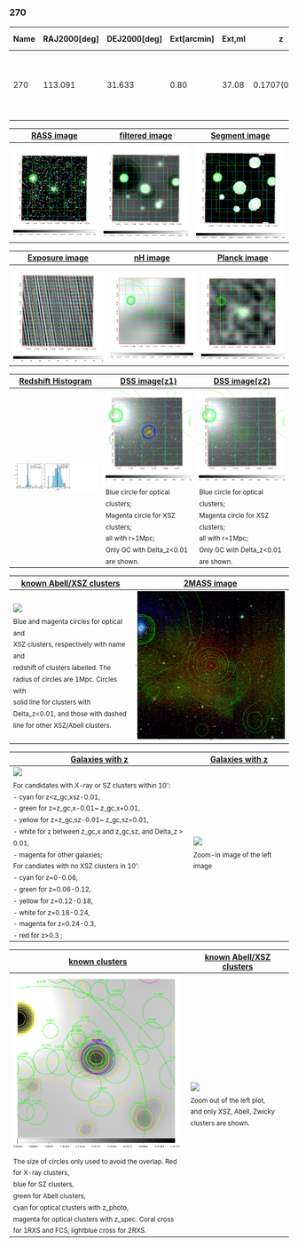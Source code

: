 <div STYLE="page-break-after: always;"></div>

### 270

|Name|RAJ2000[deg]|DEJ2000[deg] |Ext[arcmin]| Ext,ml | z | z_src| C|GC(XSZ,Delta_z<0.01)| GC(OPT,Delta_z<0.01)|GC| R_sig[arcmin] | R500[arcmin] | R500[Mpc]| CRsig[c/s] | CR500[c/s] |L500[1E44 erg/s]|F500[1E-12 erg/s/cm^2]| M500[1E14 Msun]|Tx[keV]|Cnt_sig|Beta|Rc[arcmin]|Comment|Alias|
|---|---|---|---|---|---|------|---|--------|---------|----------|---|---|---|---|---|---|---|---|---|---|---|---|---|---|
|270| 113.091| 31.633| 0.80| 37.08| 0.1707(0.005)| z1, z_xsz| B| F20, MCXC, PSZ2, Tar, XB| A, N, RM, W| A, C, F20, MCXC, N, PSZ2, Tar, W, XB| 6.850| 7.145| 1.247| 0.345(0.038)| 0.347(0.039)| 5.250(0.203)| 6.494(0.251)| 6.51(0.12)| 7.19(0.08)| 156.6| 0.899(-0.102+0.072)| 2.459(-0.447+0.319)| -| k010|

|[RASS image](../image/270/270_img.pdf)|[filtered image](../image/270/270_fil.pdf)|[Segment image](../image/270/270_seg.pdf)|
|-------------------|--------------------|-------------------|
| <img src="../image/270/270_img.png" width="300">  | <img src="../image/270/270_fil.png" width="300">   | <img src="../image/270/270_seg.png" width="300">  |

|[Exposure image](../image/270/270_mex.pdf)| [nH image](../image/270/270_nh.pdf)| [Planck image](../image/270/270_p.pdf)|
|-------------------|--------------------|-------------------|
|<img src="../image/270/270_mex.png" width="300">   | <img src="../image/270/270_nh.png" width="300">    | <img src="../image/270/270_p.png" width="300"> |

|[Redshift Histogram](../image/270/270_zg.pdf) | [DSS image(z1)](../image/270/270_dss_z1.pdf)      |  [DSS image(z2)](../image/270/270_dss_z2.pdf)    |
|-------------------|--------------------|-------------------|
|<img src="../image/270/270_zg.png" width="300"> |<img src="../image/270/270_dss_z1.png" width="300"> <sub><br>Blue circle for optical clusters; <br>Magenta circle for XSZ clusters; <br>all with r=1Mpc; <br>Only GC with Delta_z<0.01 are shown. </sub>| <img src="../image/270/270_dss_z2.png" width="300"><sub><br>Blue circle for optical clusters; <br>Magenta circle for XSZ clusters; <br>all with r=1Mpc; <br>Only GC with Delta_z<0.01 are shown. </sub> |

|[known Abell/XSZ clusters](../image/270/270_m.pdf) | [2MASS image](../image/270/270_2mass.pdf)      |
|-------------------|-------------------|
|<img src=../image/270/270_m.png width="300"> <br><sub>Blue and magenta circles for optical and <br>XSZ clusters, respectively with name and <br>redshift of clusters labelled. The <br>radius of circles are 1Mpc. Circles with <br>solid line for clusters with <br>Delta_z<0.01, and those with dashed <br>line for other XSZ/Abell clusters.        </sub>|<img src="../image/270/270_2mass.png" width="300">  |

|[Galaxies with z](../image/270/270_opt_ned.pdf) |[Galaxies with z](../image/270/270_opt_ned_zoom.pdf) |
|-------------------|-------------------|
| <img src=../image/270/270_opt_ned.png width="300"> <br><sub> For candidates with X-ray or SZ clusters within 10': <br> - cyan for z<z_gc,xsz-0.01, <br> - green for z=z_gc,x-0.01~ z_gc,x+0.01, <br> - yellow for z=z_gc,sz-0.01~ z_gc,sz+0.01, <br> - white for z between z_gc,x and z_gc,sz, and Delta_z > 0.01, <br> - magenta for other galaxies; <br>For candiates with no XSZ clusters in 10': <br> - cyan for z=0-0.06, <br> - green for z=0.06-0.12, <br> - yellow for z=0.12-0.18, <br> - white for z=0.18-0.24, <br> - magenta for z=0.24-0.3, <br> - red for z>0.3 ;  </sub>|<img src=../image/270/270_opt_ned_zoom.png width="300">  <br><sub> Zoom-in image of the left image</sub>|

|[known clusters](../image/270/270_gc.pdf) |[known Abell/XSZ clusters](../image/270/270_gc_large.pdf) |
|-------------------|-------------------|
| <img src=../image/270/270_gc.png width="300"> <br><sub> The size of circles only used to avoid the overlap. Red for X-ray clusters, <br> blue for SZ clusters, <br> green for Abell clusters, <br> cyan for optical clusters with z_photo, <br> magenta for optical clusters with z_spec. Coral cross for 1RXS and FCS, lightblue cross for 2RXS. </sub>|<img src=../image/270/270_gc_large.png width="300"> <br><sub> Zoom out of the left plot, <br> and only XSZ, Abell, Zwicky clusters are shown. </sub> |



